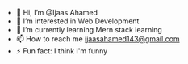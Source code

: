 - 👋 Hi, I’m @Ijaas Ahamed
- 👀 I’m interested in Web Development
- 🌱 I’m currently learning Mern stack learning
- 📫 How to reach me ijaasahamed143@gmail.com
- ⚡ Fun fact: I think I'm funny

<!---
IjaasAhamed/IjaasAhamed is a ✨ special ✨ repository because its `README.md` (this file) appears on your GitHub profile.
You can click the Preview link to take a look at your changes.
--->
